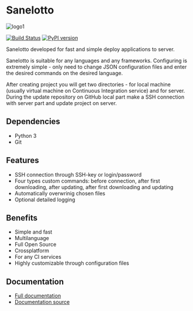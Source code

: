 # Sanelotto
<image src='https://raw.githubusercontent.com/Vladimir37/Sanelotto_site/master/src/files/logos/logo_mid.png' alt='logo1' style='vertical-align: middle;'>

<a href='https://semaphoreci.com/vladimir37/sanelotto'> <img src='https://semaphoreci.com/api/v1/vladimir37/sanelotto/branches/master/shields_badge.svg' alt='Build Status'></a>
<a href="https://badge.fury.io/py/sanelotto"><img src="https://badge.fury.io/py/sanelotto.svg" alt="PyPI version"></a>

Sanelotto developed for fast and simple deploy applications to server.

Sanelotto is suitable for any languages and any frameworks. Configuring is extremely simple - only need to change JSON configuration files and enter the desired commands on the desired language.

After creating project you will get two directories - for local machine (usually virtual machine on Continuous Integration service) and for server. During the update repository on GitHub local part make a SSH connection with server part and update project on server. 

## Dependencies
* Python 3
* Git

## Features
* SSH connection through SSH-key or login/password
* Four types custom commands: before connection, after first downloading, after updating, after first downloading and updating
* Automatically overwrinig chosen files
* Optional detailed logging

## Benefits
* Simple and fast
* Multilanguage
* Full Open Source
* Crossplatform
* For any CI services
* Highly customizable through configuration files

## Documentation
* [Full documentation](http://sanelotto.info/)
* [Documentation source](https://github.com/Vladimir37/Sanelotto_site)
